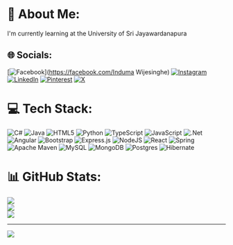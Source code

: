 # 💫 About Me:
I'm currently learning at the University of Sri Jayawardanapura


## 🌐 Socials:
[![Facebook](https://img.shields.io/badge/Facebook-%231877F2.svg?logo=Facebook&logoColor=white)](https://facebook.com/Induma Wijesinghe) [![Instagram](https://img.shields.io/badge/Instagram-%23E4405F.svg?logo=Instagram&logoColor=white)](https://instagram.com/@indumawijesinghe) [![LinkedIn](https://img.shields.io/badge/LinkedIn-%230077B5.svg?logo=linkedin&logoColor=white)](https://linkedin.com/in/induma-wijesinghe) [![Pinterest](https://img.shields.io/badge/Pinterest-%23E60023.svg?logo=Pinterest&logoColor=white)](https://pinterest.com/indumawijesinghe) [![X](https://img.shields.io/badge/X-black.svg?logo=X&logoColor=white)](https://x.com/@indumawijesinghe) 

# 💻 Tech Stack:
![C#](https://img.shields.io/badge/c%23-%23239120.svg?style=for-the-badge&logo=csharp&logoColor=white) ![Java](https://img.shields.io/badge/java-%23ED8B00.svg?style=for-the-badge&logo=openjdk&logoColor=white) ![HTML5](https://img.shields.io/badge/html5-%23E34F26.svg?style=for-the-badge&logo=html5&logoColor=white) ![Python](https://img.shields.io/badge/python-3670A0?style=for-the-badge&logo=python&logoColor=ffdd54) ![TypeScript](https://img.shields.io/badge/typescript-%23007ACC.svg?style=for-the-badge&logo=typescript&logoColor=white) ![JavaScript](https://img.shields.io/badge/javascript-%23323330.svg?style=for-the-badge&logo=javascript&logoColor=%23F7DF1E) ![.Net](https://img.shields.io/badge/.NET-5C2D91?style=for-the-badge&logo=.net&logoColor=white) ![Angular](https://img.shields.io/badge/angular-%23DD0031.svg?style=for-the-badge&logo=angular&logoColor=white) ![Bootstrap](https://img.shields.io/badge/bootstrap-%238511FA.svg?style=for-the-badge&logo=bootstrap&logoColor=white) ![Express.js](https://img.shields.io/badge/express.js-%23404d59.svg?style=for-the-badge&logo=express&logoColor=%2361DAFB) ![NodeJS](https://img.shields.io/badge/node.js-6DA55F?style=for-the-badge&logo=node.js&logoColor=white) ![React](https://img.shields.io/badge/react-%2320232a.svg?style=for-the-badge&logo=react&logoColor=%2361DAFB) ![Spring](https://img.shields.io/badge/spring-%236DB33F.svg?style=for-the-badge&logo=spring&logoColor=white) ![Apache Maven](https://img.shields.io/badge/Apache%20Maven-C71A36?style=for-the-badge&logo=Apache%20Maven&logoColor=white) ![MySQL](https://img.shields.io/badge/mysql-4479A1.svg?style=for-the-badge&logo=mysql&logoColor=white) ![MongoDB](https://img.shields.io/badge/MongoDB-%234ea94b.svg?style=for-the-badge&logo=mongodb&logoColor=white) ![Postgres](https://img.shields.io/badge/postgres-%23316192.svg?style=for-the-badge&logo=postgresql&logoColor=white) ![Hibernate](https://img.shields.io/badge/Hibernate-59666C?style=for-the-badge&logo=Hibernate&logoColor=white)
# 📊 GitHub Stats:
![](https://github-readme-stats.vercel.app/api?username=induma2002&theme=dark&hide_border=false&include_all_commits=true&count_private=true)<br/>
![](https://github-readme-streak-stats.herokuapp.com/?user=induma2002&theme=dark&hide_border=false)<br/>
![](https://github-readme-stats.vercel.app/api/top-langs/?username=induma2002&theme=dark&hide_border=false&include_all_commits=true&count_private=true&layout=compact)

---
[![](https://visitcount.itsvg.in/api?id=induma2002&icon=1&color=0)](https://visitcount.itsvg.in)

<!-- Proudly created with GPRM ( https://gprm.itsvg.in ) -->
